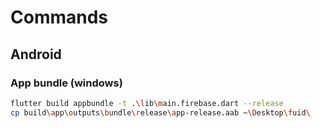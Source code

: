 # Commands

## Android 

### App bundle (windows)

```bash
flutter build appbundle -t .\lib\main.firebase.dart --release
cp build\app\outputs\bundle\release\app-release.aab ~\Desktop\fuid\
```